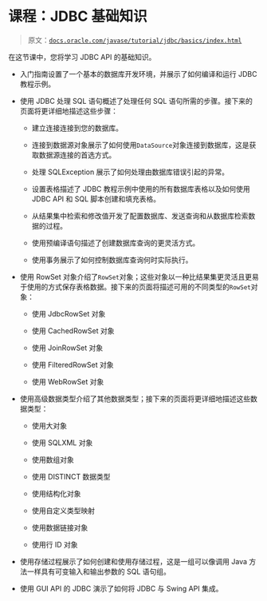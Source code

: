 # 课程：JDBC 基础知识

> 原文：[`docs.oracle.com/javase/tutorial/jdbc/basics/index.html`](https://docs.oracle.com/javase/tutorial/jdbc/basics/index.html)

在这节课中，您将学习 JDBC API 的基础知识。

+   入门指南设置了一个基本的数据库开发环境，并展示了如何编译和运行 JDBC 教程示例。

+   使用 JDBC 处理 SQL 语句概述了处理任何 SQL 语句所需的步骤。接下来的页面将更详细地描述这些步骤：

    +   建立连接连接到您的数据库。

    +   连接到数据源对象展示了如何使用`DataSource`对象连接到数据库，这是获取数据源连接的首选方式。

    +   处理 SQLException 展示了如何处理由数据库错误引起的异常。

    +   设置表格描述了 JDBC 教程示例中使用的所有数据库表格以及如何使用 JDBC API 和 SQL 脚本创建和填充表格。

    +   从结果集中检索和修改值开发了配置数据库、发送查询和从数据库检索数据的过程。

    +   使用预编译语句描述了创建数据库查询的更灵活方式。

    +   使用事务展示了如何控制数据库查询何时实际执行。

+   使用 RowSet 对象介绍了`RowSet`对象；这些对象以一种比结果集更灵活且更易于使用的方式保存表格数据。接下来的页面将描述可用的不同类型的`RowSet`对象：

    +   使用 JdbcRowSet 对象

    +   使用 CachedRowSet 对象

    +   使用 JoinRowSet 对象

    +   使用 FilteredRowSet 对象

    +   使用 WebRowSet 对象

+   使用高级数据类型介绍了其他数据类型；接下来的页面将更详细地描述这些数据类型：

    +   使用大对象

    +   使用 SQLXML 对象

    +   使用数组对象

    +   使用 DISTINCT 数据类型

    +   使用结构化对象

    +   使用自定义类型映射

    +   使用数据链接对象

    +   使用行 ID 对象

+   使用存储过程展示了如何创建和使用存储过程，这是一组可以像调用 Java 方法一样具有可变输入和输出参数的 SQL 语句组。

+   使用 GUI API 的 JDBC 演示了如何将 JDBC 与 Swing API 集成。
